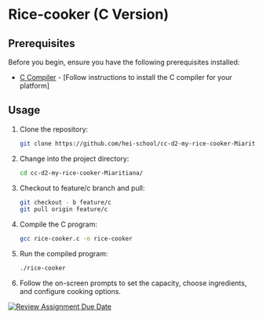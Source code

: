 # Rice-cooker (C Version)

## Prerequisites

Before you begin, ensure you have the following prerequisites installed:

- [C Compiler](https://gcc.gnu.org/install/) - [Follow instructions to install the C compiler for your platform]

## Usage

1. Clone the repository:

    ```bash
    git clone https://github.com/hei-school/cc-d2-my-rice-cooker-Miaritiana.git
    ```

2. Change into the project directory:

    ```bash
    cd cc-d2-my-rice-cooker-Miaritiana/
    ```

3. Checkout to feature/c branch and pull:

    ```bash
    git checkout - b feature/c
    git pull origin feature/c 
    ```

4. Compile the C program:

    ```bash
    gcc rice-cooker.c -o rice-cooker
    ```

5. Run the compiled program:

    ```bash
    ./rice-cooker
    ```

6. Follow the on-screen prompts to set the capacity, choose ingredients, and configure cooking options.


[![Review Assignment Due Date](https://classroom.github.com/assets/deadline-readme-button-24ddc0f5d75046c5622901739e7c5dd533143b0c8e959d652212380cedb1ea36.svg)](https://classroom.github.com/a/PHq8Kfj_)
